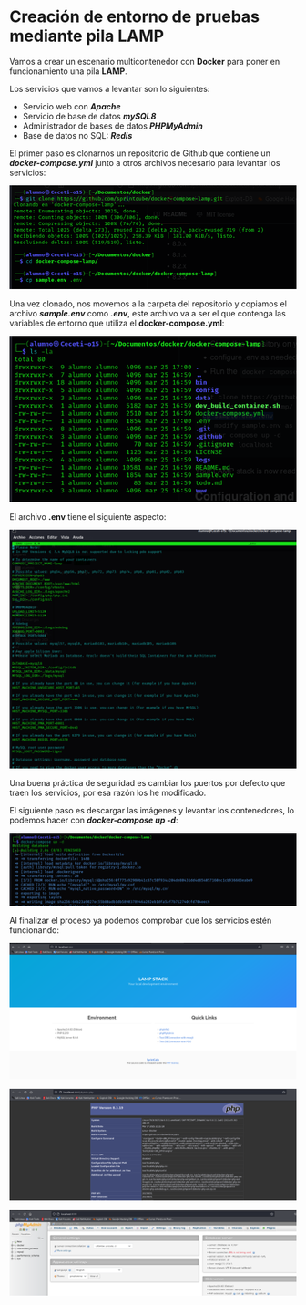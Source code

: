 # Creación de entorno de pruebas mediante pila LAMP

Vamos a crear un escenario multicontenedor con **Docker** para poner en funcionamiento una pila **LAMP**.

Los servicios que vamos a levantar son lo siguientes:

- Servicio web con ***Apache***
- Servicio de base de datos ***mySQL8***
- Administrador de bases de datos ***PHPMyAdmin***
- Base de datos no SQL: ***Redis***

El primer paso es clonarnos un repositorio de Github que contiene un ***docker-compose.yml*** junto a otros archivos necesario para levantar los servicios:

![Primeros pasos](Imagenes/1.png)

Una vez clonado, nos movemos a la carpeta del repositorio y copiamos el archivo ***sample.env*** como ***.env***, este archivo va a ser el que contenga las variables de entorno que utiliza el **docker-compose.yml**:

![Carpetas y ficheros del repositorio](Imagenes/2.png)

El archivo **.env** tiene el siguiente aspecto:

![Archivo .env](Imagenes/3.png)

Una buena práctica de seguridad es cambiar los puertos por defecto que traen los servicios, por esa razón los he modificado.

El siguiente paso es descargar las imágenes y levantar los contenedores, lo podemos hacer con ***docker-compose up -d***:

![Levantando los servicios](Imagenes/4.png)

Al finalizar el proceso ya podemos comprobar que los servicios estén funcionando:

![LAMP Stack](Imagenes/5.png)

![PHPInfo](Imagenes/6.png)

![PHPMyAdmin](Imagenes/7.png)
